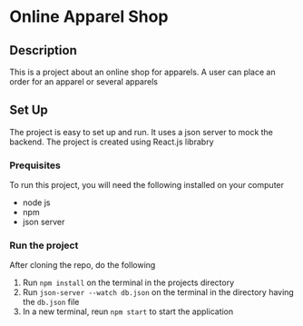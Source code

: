 # Online Apparel Shop
## Description
This is a project about an online shop for apparels. A user can place an order for an apparel or several apparels 
## Set Up
The project is easy to set up and run. It uses a json server to mock the backend. The project is created using React.js librabry
### Prequisites
To run this project, you will need the following installed on your computer
- node js
- npm 
- json server
### Run the project
After cloning the repo, do the following
1. Run `npm install` on the terminal in the projects directory
2. Run `json-server --watch db.json` on the terminal in the directory having the `db.json` file 
3. In a new terminal, reun `npm start` to start the application 


